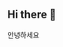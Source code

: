## Hi there 👋

안녕하세요

<!--
**jaewon0317/jaewon0317** is a ✨ _special_ ✨ repository because its `README.md` (this file) appears on your GitHub profile.

🌱 I’m currently learning JavaServerProgramming
📫 How to reach me: cloudlala0@gmail.com







